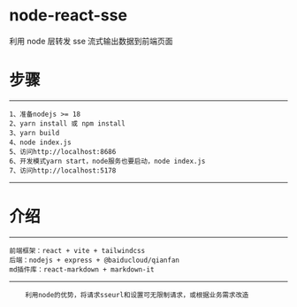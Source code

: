 # node-react-sse

利用 node 层转发 sse 流式输出数据到前端页面

# 步骤

---

    1、准备nodejs >= 18
    2、yarn install 或 npm install
    3、yarn build
    4、node index.js
    5、访问http://localhost:8686
    6、开发模式yarn start，node服务也要启动，node index.js
    7、访问http://localhost:5178

---

# 介绍

---

    前端框架：react + vite + tailwindcss
    后端：nodejs + express + @baiducloud/qianfan
    md插件库：react-markdown + markdown-it

---

```
	利用node的优势，将请求sseurl和设置可无限制请求，或根据业务需求改造
```
